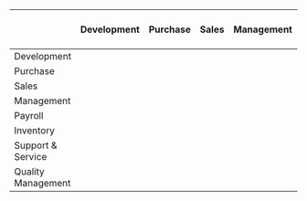 
| | Development | Purchase | Sales | Management | Payroll | Inventory | Support & Service | Quality Management |
| - | - | - | - | - | - | - | - | - |
| Development |
| Purchase |
| Sales |
| Management |
| Payroll |
| Inventory |
| Support & Service |
| Quality Management |
